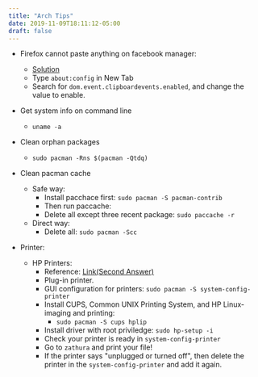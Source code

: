 ```yaml
---
title: "Arch Tips"
date: 2019-11-09T18:11:12-05:00
draft: false
---
```


- Firefox cannot paste anything on facebook manager:
	- [Solution](https://webapps.stackexchange.com/questions/73068/why-cant-i-paste-into-comments-in-facebook-in-firefox#75989)
	- Type `about:config` in New Tab
	- Search for `dom.event.clipboardevents.enabled`, and change the value
	  to enable.

- Get system info on command line
	- `uname -a`

- Clean orphan packages
	- `sudo pacman -Rns $(pacman -Qtdq)`
- Clean pacman cache
	- Safe way:
		- Install pacchace first: `sudo pacman -S pacman-contrib`
		- Then run paccache:
		- Delete all except three recent package: `sudo paccache -r`
	- Direct way:
		- Delete all: `sudo pacman -Scc`
- Printer:
	- HP Printers:
		- Reference: [Link(Second Answer)](https://unix.stackexchange.com/questions/359531/installing-hp-printer-driver-for-arch-linux/)
		- Plug-in printer.
		- GUI configuration for printers: `sudo pacman -S system-config-printer`
		- Install CUPS, Common UNIX Printing System, and HP Linux-imaging and printing:
			- `sudo pacman -S cups hplip`
		- Install driver with root priviledge: `sudo hp-setup -i`
		- Check your printer is ready in `system-config-printer`
		- Go to `zathura` and print your file!
		- If the printer says "unplugged or turned off", then delete the printer in the `system-config-printer` and add it again.

